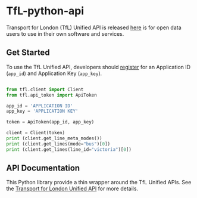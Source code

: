 # TfL-python-api

Transport for London (TfL) Unified API is released [here](https://api.tfl.gov.uk/) is for open data users to use in their own software and services. 

## Get Started

To use the TfL Unified API, developers should [register](https://api-portal.tfl.gov.uk/) for an Application ID (`app_id`) and Application Key (`app_key`).

```python

from tfl.client import Client
from tfl.api_token import ApiToken

app_id = 'APPLICATION ID'
app_key = 'APPLICATION KEY'

token = ApiToken(app_id, app_key)

client = Client(token)
print (client.get_line_meta_modes())
print (client.get_lines(mode="bus")[0])
print (client.get_lines(line_id="victoria")[0])

```

## API Documentation

This Python library provide a thin wrapper around the TfL Unified APIs. See the [Transport for London Unified API](https://api.tfl.gov.uk/) for more details.
